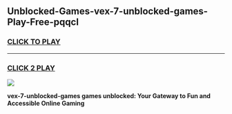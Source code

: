 
## Unblocked-Games-vex-7-unblocked-games-Play-Free-pqqcl
<h3>
<a href="https://premium76.site?title=vex-7-unblocked-games&ref=17A">CLICK TO PLAY</a></h3>
<hr>

<h3>
<a href="https://premium76.site?title=vex-7-unblocked-games&ref=17A">CLICK 2 PLAY</a>
  
</h3>

<a href="https://premium76.site?title=vex-7-unblocked-games&ref=17A"><img src="https://clearcache.store/games.png"></a>


**vex-7-unblocked-games games unblocked: Your Gateway to Fun and Accessible Online Gaming**
